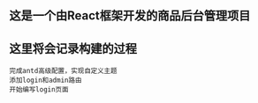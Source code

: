 ## 这是一个由React框架开发的商品后台管理项目
## 这里将会记录构建的过程
    完成antd高级配置，实现自定义主题
    添加login和admin路由
    开始编写login页面